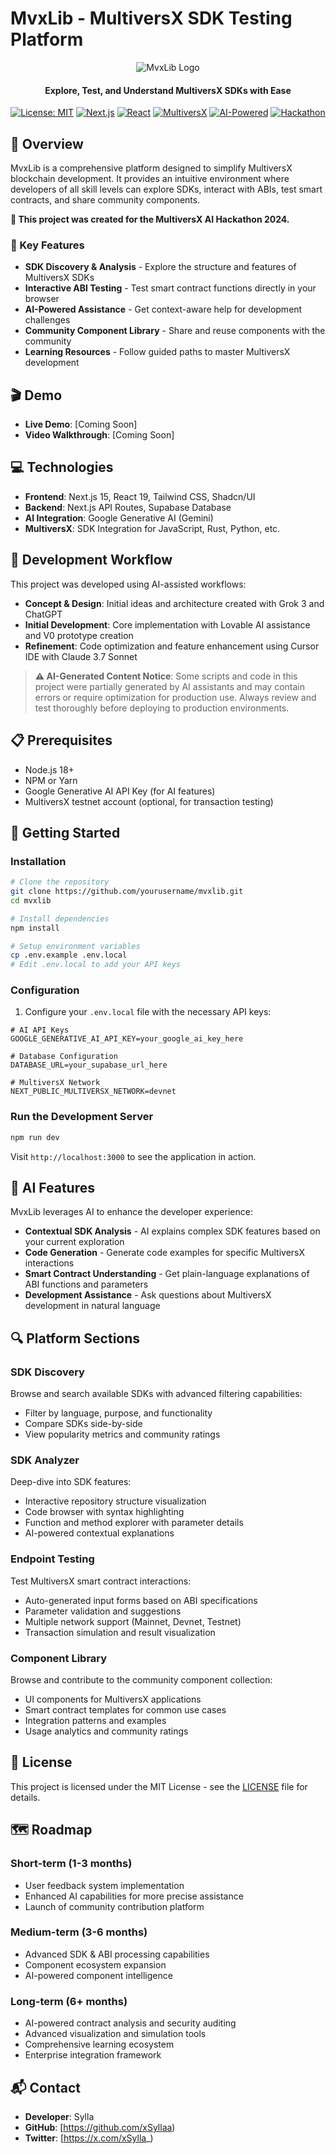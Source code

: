 # MvxLib - MultiversX SDK Testing Platform

<div align="center">
  
![MvxLib Logo](public/logo.png)

#### Explore, Test, and Understand MultiversX SDKs with Ease

[![License: MIT](https://img.shields.io/badge/License-MIT-blue.svg)](https://opensource.org/licenses/MIT)
[![Next.js](https://img.shields.io/badge/Next.js-15-black)](https://nextjs.org/)
[![React](https://img.shields.io/badge/React-19-blue)](https://react.dev/)
[![MultiversX](https://img.shields.io/badge/MultiversX-SDK-yellow)](https://multiversx.com/)
[![AI-Powered](https://img.shields.io/badge/AI-Powered-green)](https://github.com/multiversx)
[![Hackathon](https://img.shields.io/badge/MultiversX-AI%20Hackathon-purple)](https://multiversx.com/)

</div>

## 📖 Overview

MvxLib is a comprehensive platform designed to simplify MultiversX blockchain development. It provides an intuitive environment where developers of all skill levels can explore SDKs, interact with ABIs, test smart contracts, and share community components.

**📢 This project was created for the MultiversX AI Hackathon 2024.**

### 🌟 Key Features

- **SDK Discovery & Analysis** - Explore the structure and features of MultiversX SDKs
- **Interactive ABI Testing** - Test smart contract functions directly in your browser
- **AI-Powered Assistance** - Get context-aware help for development challenges
- **Community Component Library** - Share and reuse components with the community
- **Learning Resources** - Follow guided paths to master MultiversX development

## 🎬 Demo

- **Live Demo**: [Coming Soon]
- **Video Walkthrough**: [Coming Soon]

## 💻 Technologies

- **Frontend**: Next.js 15, React 19, Tailwind CSS, Shadcn/UI
- **Backend**: Next.js API Routes, Supabase Database
- **AI Integration**: Google Generative AI (Gemini)
- **MultiversX**: SDK Integration for JavaScript, Rust, Python, etc.

## 🤖 Development Workflow

This project was developed using AI-assisted workflows:

- **Concept & Design**: Initial ideas and architecture created with Grok 3 and ChatGPT
- **Initial Development**: Core implementation with Lovable AI assistance and V0 prototype creation
- **Refinement**: Code optimization and feature enhancement using Cursor IDE with Claude 3.7 Sonnet

> **⚠️ AI-Generated Content Notice**: Some scripts and code in this project were partially generated by AI assistants and may contain errors or require optimization for production use. Always review and test thoroughly before deploying to production environments.

## 📋 Prerequisites

- Node.js 18+
- NPM or Yarn
- Google Generative AI API Key (for AI features)
- MultiversX testnet account (optional, for transaction testing)

## 🚀 Getting Started

### Installation

```bash
# Clone the repository
git clone https://github.com/yourusername/mvxlib.git
cd mvxlib

# Install dependencies
npm install

# Setup environment variables
cp .env.example .env.local
# Edit .env.local to add your API keys
```

### Configuration

1. Configure your `.env.local` file with the necessary API keys:

```
# AI API Keys
GOOGLE_GENERATIVE_AI_API_KEY=your_google_ai_key_here

# Database Configuration
DATABASE_URL=your_supabase_url_here

# MultiversX Network
NEXT_PUBLIC_MULTIVERSX_NETWORK=devnet
```

### Run the Development Server

```bash
npm run dev
```

Visit `http://localhost:3000` to see the application in action.

## 🧠 AI Features

MvxLib leverages AI to enhance the developer experience:

- **Contextual SDK Analysis** - AI explains complex SDK features based on your current exploration
- **Code Generation** - Generate code examples for specific MultiversX interactions
- **Smart Contract Understanding** - Get plain-language explanations of ABI functions and parameters
- **Development Assistance** - Ask questions about MultiversX development in natural language

## 🔍 Platform Sections

### SDK Discovery

Browse and search available SDKs with advanced filtering capabilities:

- Filter by language, purpose, and functionality
- Compare SDKs side-by-side
- View popularity metrics and community ratings

### SDK Analyzer

Deep-dive into SDK features:

- Interactive repository structure visualization
- Code browser with syntax highlighting
- Function and method explorer with parameter details
- AI-powered contextual explanations

### Endpoint Testing

Test MultiversX smart contract interactions:

- Auto-generated input forms based on ABI specifications
- Parameter validation and suggestions
- Multiple network support (Mainnet, Devnet, Testnet)
- Transaction simulation and result visualization

### Component Library

Browse and contribute to the community component collection:

- UI components for MultiversX applications
- Smart contract templates for common use cases
- Integration patterns and examples
- Usage analytics and community ratings

## 📝 License

This project is licensed under the MIT License - see the [LICENSE](LICENSE) file for details.

## 🗺️ Roadmap

### Short-term (1-3 months)
- User feedback system implementation
- Enhanced AI capabilities for more precise assistance
- Launch of community contribution platform

### Medium-term (3-6 months)
- Advanced SDK & ABI processing capabilities
- Component ecosystem expansion
- AI-powered component intelligence

### Long-term (6+ months)
- AI-powered contract analysis and security auditing
- Advanced visualization and simulation tools
- Comprehensive learning ecosystem
- Enterprise integration framework

## 📬 Contact

- **Developer**: Sylla
- **GitHub**: [https://github.com/xSyllaa)
- **Twitter**: [https://x.com/xSylla_) 